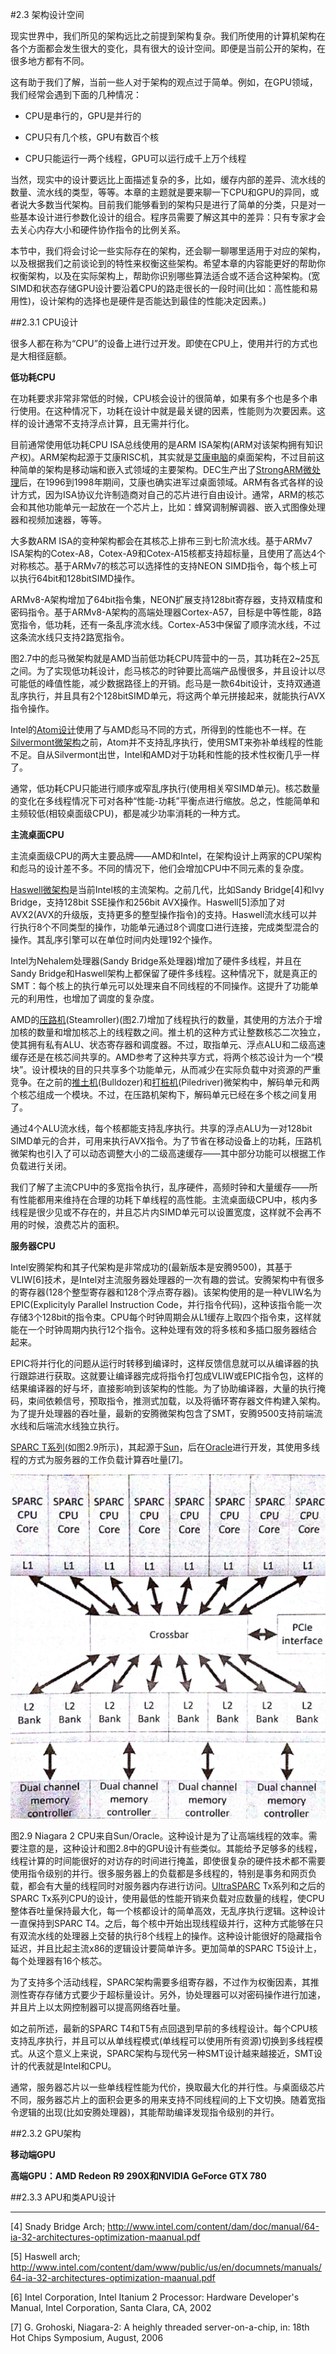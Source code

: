 #2.3 架构设计空间

现实世界中，我们所见的架构远比之前提到架构复杂。我们所使用的计算机架构在各个方面都会发生很大的变化，具有很大的设计空间。即便是当前公开的架构，在很多地方都有不同。

这有助于我们了解，当前一些人对于架构的观点过于简单。例如，在GPU领域，我们经常会遇到下面的几种情况：

- CPU是串行的，GPU是并行的

- CPU只有几个核，GPU有数百个核

- CPU只能运行一两个线程，GPU可以运行成千上万个线程

当然，现实中的设计要远比上面描述复杂的多，比如，缓存内部的差异、流水线的数量、流水线的类型，等等。本章的主题就是要来聊一下CPU和GPU的异同，或者说大多数当代架构。目前我们能够看到的架构只是进行了简单的分类，只是对一些基本设计进行参数化设计的组合。程序员需要了解这其中的差异：只有专家才会去关心内存大小和硬件协作指令的比例关系。

本节中，我们将会讨论一些实际存在的架构，还会聊一聊哪里适用于对应的架构，以及根据我们之前谈论到的特性来权衡这些架构。希望本章的内容能更好的帮助你权衡架构，以及在实际架构上，帮助你识别哪些算法适合或不适合这种架构。(宽SIMD和状态存储GPU设计要沿着CPU的路走很长的一段时间(比如：高性能和易用性)，设计架构的选择也是硬件是否能达到最佳的性能决定因素。)

##2.3.1 CPU设计

很多人都在称为“CPU”的设备上进行过开发。即使在CPU上，使用并行的方式也是大相径庭额。

**低功耗CPU**

在功耗要求非常非常低的时候，CPU核会设计的很简单，如果有多个也是多个串行使用。在这种情况下，功耗在设计中就是最关键的因素，性能则为次要因素。这样的设计通常不支持浮点计算，且无需并行化。

目前通常使用低功耗CPU ISA总线使用的是ARM ISA架构(ARM对该架构拥有知识产权)。ARM架构起源于艾康RISC机，其实就是[艾康电脑](https://zh.wikipedia.org/wiki/%E8%89%BE%E5%BA%B7%E9%9B%BB%E8%85%A6)的桌面架构，不过目前这种简单的架构是移动端和嵌入式领域的主要架构。DEC生产出了[StrongARM微处理](https://zh.wikipedia.org/wiki/StrongARM)后，在1996到1998年期间，艾康也确实进军过桌面领域。ARM有各式各样的设计方式，因为ISA协议允许制造商对自己的芯片进行自由设计。通常，ARM的核芯会和其他功能单元一起放在一个芯片上，比如：蜂窝调制解调器、嵌入式图像处理器和视频加速器，等等。

大多数ARM ISA的变种架构都会在其核芯上排布三到七阶流水线。基于ARMv7 ISA架构的Cotex-A8，Cotex-A9和Cotex-A15核都支持超标量，且使用了高达4个对称核芯。基于ARMv7的核芯可以选择性的支持NEON SIMD指令，每个核上可以执行64bit和128bitSIMD操作。

ARMv8-A架构增加了64bit指令集，NEON扩展支持128bit寄存器，支持双精度和密码指令。基于ARMv8-A架构的高端处理器Cortex-A57，目标是中等性能，8路宽指令，低功耗，还有一条乱序流水线。Cortex-A53中保留了顺序流水线，不过这条流水线只支持2路宽指令。

图2.7中的彪马微架构就是AMD当前低功耗CPU阵营中的一员，其功耗在2~25瓦之间。为了实现低功耗设计，彪马核芯的时钟要比高端产品慢很多，并且设计以尽可能低的峰值性能，减少数据路径上的开销。彪马是一款64bit设计，支持双通道乱序执行，并且具有2个128bitSIMD单元，将这两个单元拼接起来，就能执行AVX指令操作。

Intel的[Atom设计](https://zh.wikipedia.org/wiki/%E8%8B%B1%E7%89%B9%E7%88%BEAtom)使用了与AMD彪马不同的方式，所得到的性能也不一样。在[Silvermont微架构](https://en.wikipedia.org/wiki/Silvermont)之前，Atom并不支持乱序执行，使用SMT来弥补单线程的性能不足。自从Silvermont出世，Intel和AMD对于功耗和性能的技术性权衡几乎一样了。

通常，低功耗CPU只能进行顺序或窄乱序执行(使用相关窄SIMD单元)。核芯数量的变化在多线程情况下可对各种“性能-功耗”平衡点进行缩放。总之，性能简单和主频较低(相较桌面级CPU)，都是减少功率消耗的一种方式。

**主流桌面CPU**

主流桌面级CPU的两大主要品牌——AMD和Intel，在架构设计上两家的CPU架构和彪马的设计差不多。不同的情况下，他们会增加CPU中不同元素的复杂度。

[Haswell微架构](https://zh.wikipedia.org/wiki/Haswell%E5%BE%AE%E6%9E%B6%E6%A7%8B)是当前Intel核的主流架构。之前几代，比如Sandy Bridge[4]和Ivy Bridge，支持128bit SSE操作和256bit AVX操作。Haswell[5]添加了对AVX2(AVX的升级版，支持更多的整型操作指令)的支持。Haswell流水线可以并行执行8个不同类型的操作，功能单元通过8个调度口进行连接，完成类型混合的操作。其乱序引擎可以在单位时间内处理192个操作。

Intel为Nehalem处理器(Sandy Bridge系处理器)增加了硬件多线程，并且在Sandy Bridge和Haswell架构上都保留了硬件多线程。这种情况下，就是真正的SMT：每个核上的执行单元可以处理来自不同线程的不同操作。这提升了功能单元的利用性，也增加了调度的复杂度。

AMD的[压路机](https://zh.wikipedia.org/wiki/AMD_Steamroller)(Steamroller)(图2.7)增加了线程执行的数量，其使用的方法介于增加核的数量和增加核芯上的线程数之间。推土机的这种方式让整数核芯二次独立，使其拥有私有ALU、状态寄存器和调度器。不过，取指单元、浮点ALU和二级高速缓存还是在核芯间共享的。AMD参考了这种共享方式，将两个核芯设计为一个“模块”。设计模块的目的只共享多个功能单元，从而减少在实际负载中对资源的严重竞争。在之前的[推土机](https://zh.wikipedia.org/wiki/AMD_Bulldozer)(Bulldozer)和[打桩机](https://zh.wikipedia.org/wiki/AMD_Piledriver)(Piledriver)微架构中，解码单元和两个核芯组成一个模块。不过，在压路机架构下，解码单元已经在多个核之间复用了。

通过4个ALU流水线，每个核都能支持乱序执行。共享的浮点ALU为一对128bit SIMD单元的合并，可用来执行AVX指令。为了节省在移动设备上的功耗，压路机微架构也引入了可以动态调整大小的二级高速缓存——其中部分功能可以根据工作负载进行关闭。

我们了解了主流CPU中的多宽指令执行，乱序硬件，高频时钟和大量缓存——所有性能都用来维持在合理的功耗下单线程的高性能。主流桌面级CPU中，核内多线程是很少见或不存在的，并且芯片内SIMD单元可以设置宽度，这样就不会再不用的时候，浪费芯片的面积。

**服务器CPU**

Intel安腾架构和其子代架构是非常成功的(最新版本是安腾9500)，其基于VLIW[6]技术，是Intel对主流服务器处理器的一次有趣的尝试。安腾架构中有很多的寄存器(128个整型寄存器和128个浮点寄存器)。该架构使用的是一种VLIW名为EPIC(Explicityly Parallel Instruction Code，并行指令代码)，这种该指令能一次存储3个128bit的指令束。CPU每个时钟周期会从L1缓存上取四个指令束，这样就能在一个时钟周期内执行12个指令。这种处理有效的将多核和多插口服务器结合起来。

EPIC将并行化的问题从运行时转移到编译时，这样反馈信息就可以从编译器的执行跟踪进行获取。这就要让编译器完成将指令打包成VLIW或EPIC指令包，这样的结果编译器的好与坏，直接影响到该架构的性能。为了协助编译器，大量的执行掩码，束间依赖信号，预取指令，推测式加载，以及将循环寄存器文件构建入架构。为了提升处理器的吞吐量，最新的安腾微架构包含了SMT，安腾9500支持前端流水线和后端流水线独立执行。

[SPARC T系列](https://en.wikipedia.org/wiki/SPARC_T-Series)(如图2.9所示)，其起源于[Sun](https://zh.wikipedia.org/wiki/%E6%98%87%E9%99%BD)，后在[Oracle](https://zh.wikipedia.org/wiki/%E7%94%B2%E9%AA%A8%E6%96%87%E5%85%AC%E5%8F%B8)进行开发，其使用多线程的方式为服务器的工作负载计算吞吐量[7]。

![](../../images/chapter2/2-9.png)

图2.9 Niagara 2 CPU来自Sun/Oracle。这种设计是为了让高端线程的效率。需要注意的是，这种设计和图2.8中的GPU设计有些类似。其能给予足够多的线程，线程计算的时间能很好的对访存的时间进行掩盖，即使很复杂的硬件技术都不需要使用指令级别的并行。很多服务器上的负载都是多线程的，特别是事务和网页负载，都会有大量的线程同时对服务器内存进行访问。[UltraSPARC](https://zh.wikipedia.org/wiki/SPARC) Tx系列和之后的SPARC Tx系列CPU的设计，使用最低的性能开销来负载对应数量的线程，使CPU整体吞吐量保持最大化，每一个核都设计的简单高效，无乱序执行逻辑。这种设计一直保持到SPARC T4。之后，每个核中开始出现线程级并行，这种方式能够在只有双流水线的处理器上交替的执行8个线程上的操作。这种设计能很好的隐藏指令延迟，并且比起主流x86的逻辑设计要简单许多。更加简单的SPARC T5设计上，每个处理器有16个核芯。

为了支持多个活动线程，SPARC架构需要多组寄存器，不过作为权衡因素，其推测性寄存存储方式要少于超标量设计。另外，协处理器可以对密码操作进行加速，并且片上以太网控制器可以提高网络吞吐量。

如之前所述，最新的SPARC T4和T5有点回退到早前的多线程设计。每个CPU核支持乱序执行，并且可以从单线程模式(单线程可以使用所有资源)切换到多线程模式。从这个意义上来说，SPARC架构与现代另一种SMT设计越来越接近，SMT设计的代表就是Intel和CPU。

通常，服务器芯片以一些单线程性能为代价，换取最大化的并行性。与桌面级芯片不同，服务器芯片上的面积会更多的用来支持不同线程间的上下文切换。随着宽指令逻辑的出现(比如安腾处理器)，其能帮助编译发现指令级别的并行。

##2.3.2 GPU架构

**移动端GPU**

**高端GPU：AMD Redeon R9 290X和NVIDIA GeForce GTX 780**

##2.3.3 APU和类APU设计

-------

[4] Snady Bridge Arch; http://www.intel.com/content/dam/doc/manual/64-ia-32-architectures-optimization-maanual.pdf

[5] Haswell arch; http://www.intel.com/content/dam/www/public/us/en/documnets/manuals/64-ia-32-architectures-optimization-maanual.pdf

[6] Intel Corporation, Intel Itanium 2 Processor: Hardware Developer's Manual, Intel Corporation, Santa Clara, CA, 2002

[7] G. Grohoski, Niagara-2: A heighly threaded server-on-a-chip, in: 18th Hot Chips Symposium, August, 2006